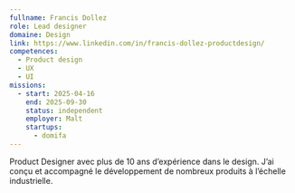 ```yaml
---
fullname: Francis Dollez
role: Lead designer
domaine: Design
link: https://www.linkedin.com/in/francis-dollez-productdesign/
competences:
  - Product design
  - UX
  - UI
missions:
  - start: 2025-04-16
    end: 2025-09-30
    status: independent
    employer: Malt
    startups:
      - domifa
---
```

Product Designer avec plus de 10 ans d’expérience dans le design.
J’ai conçu et accompagné le développement de nombreux produits à l’échelle industrielle. 